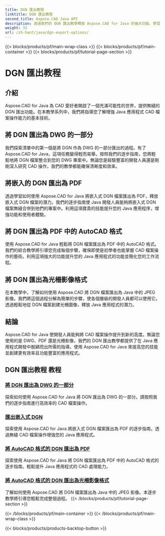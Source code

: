 ```yaml
---
title: DGN 匯出教程
linktitle: DGN 匯出教程
second_title: Aspose.CAD Java API
description: 透過我們的 DGN 匯出教學釋放 Aspose.CAD for Java 的強大功能。學習高效的 CAD 檔案操作，從將 DGN 作為 DWG 的一部分匯出到輕鬆建立光柵影像。
weight: 31
url: /zh-hant/java/dgn-export-options/
---
```


{{< blocks/products/pf/main-wrap-class >}}
{{< blocks/products/pf/main-container >}}
{{< blocks/products/pf/tutorial-page-section >}}

# DGN 匯出教程

## 介紹

Aspose.CAD for Java 為 CAD 愛好者開啟了一個充滿可能性的世界，提供無縫的 DGN 匯出功能。在本教學系列中，我們將指導您了解增強 Java 應用程式 CAD 檔案操作能力的基本技術。

## 將 DGN 匯出為 DWG 的一部分

我們探索清單中的第一個是將 DGN 作為 DWG 的一部分匯出的過程。有了 Aspose.CAD for Java，這項任務變得輕而易舉。按照我們的逐步指南，您將輕鬆地將 DGN 檔案整合到您的 DWG 專案中。無論您是經驗豐富的開發人員還是剛剛深入研究 CAD 操作，我們的教學都能確保清晰度和效率。

## 將嵌入的 DGN 匯出為 PDF

透過學習如何使用 Aspose.CAD for Java 將嵌入式 DGN 檔案匯出為 PDF，釋放嵌入式 DGN 檔案的潛力。我們的逐步指南使 Java 開發人員能夠將嵌入式 DGN 檔案無縫合併到他們的專案中。利用這項寶貴的技能提升您的 Java 應用程序，增強功能和使用者體驗。

## 將 DGN 匯出為 PDF 中的 AutoCAD 格式

使用 Aspose.CAD for Java 輕鬆將 DGN 檔案匯出為 PDF 中的 AutoCAD 格式。我們的綜合教學將引導您完成每個步驟，確保即使是初學者也能掌握 CAD 檔案操作的藝術。利用這項強大的功能提升您的 Java 應用程式的功能並簡化您的工作流程。

## 將 DGN 匯出為光柵影像格式

在本教學中，了解如何使用 Aspose.CAD 將 DGN 檔案匯出為 Java 中的 JPEG 影像。我們將這個過程分解為簡單的步驟，使各個層級的開發人員都可以使用它。透過輕鬆地從 DGN 檔案創建光柵圖像，釋放 Java 應用程式的潛力。

## 結論

Aspose.CAD for Java 使開發人員能夠將 CAD 檔案操作提升到新的高度。無論您使用的是 DWG、PDF 還是光柵影像，我們的 DGN 匯出教學都提供了在 Java 應用程式開發中脫穎而出所需的指導。使用 Aspose.CAD for Java 來提高您的技能並創建更有效率且功能豐富的應用程式。
## DGN 匯出教程 教程
### [將 DGN 匯出為 DWG 的一部分](./export-dgn-as-part-of-dwg/)
探索如何使用 Aspose.CAD for Java 將 DGN 匯出為 DWG 的一部分。請按照我們的逐步指南進行高效率的 CAD 檔案操作。
### [匯出嵌入式 DGN](./export-embedded-dgn/)
探索使用 Aspose.CAD for Java 將嵌入式 DGN 檔案匯出為 PDF 的逐步指南。透過無縫 CAD 檔案操作增強您的 Java 應用程式。
### [將 AutoCAD 格式的 DGN 匯出為 PDF](./exporting-dgn-to-pdf/)
探索使用 Aspose.CAD for Java 將 DGN 檔案匯出為 PDF 中的 AutoCAD 格式的逐步指南。輕鬆提升 Java 應用程式的 CAD 處理能力。
### [將 AutoCAD 格式的 DGN 匯出為光柵影像格式](./exporting-dgn-to-raster-image/)
了解如何使用 Aspose.CAD 將 DGN 檔案匯出為 Java 中的 JPEG 影像。本逐步教學將引導您輕鬆完成整個過程。
{{< /blocks/products/pf/tutorial-page-section >}}

{{< /blocks/products/pf/main-container >}}
{{< /blocks/products/pf/main-wrap-class >}}

{{< blocks/products/products-backtop-button >}}
